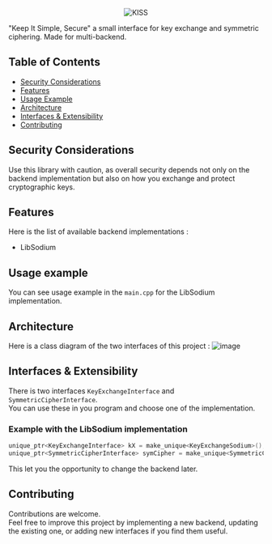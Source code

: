 <p align="center">
  <img src="https://github.com/user-attachments/assets/43d92a20-2d49-4f40-8598-19bdff2d1868" alt="KISS" />
</p>


"Keep It Simple, Secure" a small interface for key exchange and symmetric ciphering.
Made for multi-backend.

## Table of Contents

- [Security Considerations](#security-considerations)
- [Features](#features)
- [Usage Example](#usage-example)
- [Architecture](#architecture)
- [Interfaces & Extensibility](#interfaces--extensibility)
- [Contributing](#contributing)

## Security Considerations
Use this library with caution, as overall security depends not only on the backend implementation but also on how you exchange and protect cryptographic keys.

## Features
Here is the list of available backend implementations :  
* LibSodium

## Usage example

You can see usage example in the `main.cpp` for the LibSodium implementation.

## Architecture
Here is a class diagram of the two interfaces of this project : 
![image](https://github.com/user-attachments/assets/8b848bfa-aacd-4623-a6a5-02929c98b79f)

## Interfaces & Extensibility
There is two interfaces `KeyExchangeInterface` and `SymmetricCipherInterface`.  
You can use these in you program and choose one of the implementation.  

### Example with the LibSodium implementation
```cpp
unique_ptr<KeyExchangeInterface> kX = make_unique<KeyExchangeSodium>();
unique_ptr<SymmetricCipherInterface> symCipher = make_unique<SymmetricCipherSodium>(kX->getSharedSecret());
```
This let you the opportunity to change the backend later.

## Contributing
Contributions are welcome.  
Feel free to improve this project by implementing a new backend, updating the existing one, or adding new interfaces if you find them useful.

